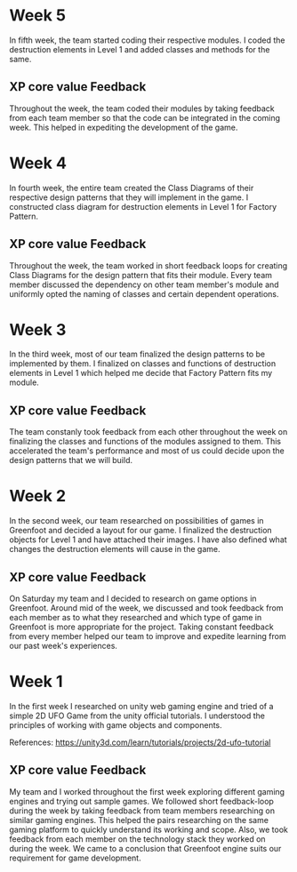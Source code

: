 
# Week 5

In fifth week, the team started coding their respective modules. I coded the destruction elements in Level 1 and added classes and methods for the same.

## XP core value Feedback

Throughout the week, the team coded their modules by taking feedback from each team member so that the code can be integrated in the coming week. This helped in expediting the development of the game. 

# Week 4

In fourth week, the entire team created the Class Diagrams of their respective design patterns that they will implement in the game. I constructed class diagram for destruction elements in Level 1 for Factory Pattern.

## XP core value Feedback

Throughout the week, the team worked in short feedback loops for creating Class Diagrams for the design pattern that fits their module. Every team member discussed the dependency on other team member's module and uniformly opted the naming of classes and certain dependent operations.

# Week 3

In the third week, most of our team finalized the design patterns to be implemented by them. I finalized on classes and functions of destruction elements in Level 1 which helped me decide that Factory Pattern fits my module.

## XP core value Feedback

The team constanly took feedback from each other throughout the week on finalizing the classes and functions of the modules assigned to them. This accelerated the team's performance and most of us could decide upon the design patterns that we will build.

# Week 2

In the second week, our team researched on possibilities of games in Greenfoot and decided a layout for our game. I finalized the destruction objects for Level 1 and have attached their images. I have also defined what changes the destruction elements will cause in the game.

## XP core value Feedback

On Saturday my team and I decided to research on game options in Greenfoot. Around mid of the week, we discussed and took feedback from each member as to what they researched and which type of game in Greenfoot is more appropriate for the project. Taking constant feedback from every member helped our team to improve and expedite learning from our past week's experiences.

# Week 1

In the first week I researched on unity web gaming engine and tried of a simple 2D UFO Game from the unity official 
tutorials. I understood the principles of working with game objects and components.

References: https://unity3d.com/learn/tutorials/projects/2d-ufo-tutorial


## XP core value Feedback
My team and I worked throughout the first week exploring different gaming engines and trying out sample games. We followed
short feedback-loop during the week by taking feedback from team members researching on similar gaming engines. This helped 
the pairs researching on the same gaming platform to quickly understand its working and scope. Also, we took feedback from 
each member on the technology stack they worked on during the week. We came to a conclusion that Greenfoot engine suits our 
requirement for game development.
